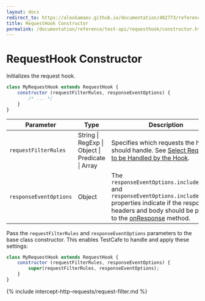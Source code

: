 ```yaml
---
layout: docs
redirect_to: https://alexkamaev.github.io/documentation/402773/reference/test-api/requesthook/constructor
title: RequestHook Constructor
permalink: /documentation/reference/test-api/requesthook/constructor.html
---
```

# RequestHook Constructor

Initializes the request hook.

```js
class MyRequestHook extends RequestHook {
    constructor (requestFilterRules, responseEventOptions) {
        /* ... */
    }
}
```

Parameter            | Type  | Description
-------------------- | ----- | ------
`requestFilterRules` | String &#124; RegExp &#124; Object &#124; Predicate &#124; Array | Specifies which requests the hook should handle. See [Select Requests to be Handled by the Hook](#select-requests-to-be-handled-by-the-hook).
`responseEventOptions` | Object | The `responseEventOptions.includeHeaders` and `responseEventOptions.includeBody` properties indicate if the response's headers and body should be passed to the [onResponse](onresponse.md) method.

Pass the `requestFilterRules` and `responseEventOptions` parameters to the base class constructor. This enables TestCafe to handle and apply these settings:

```js
class MyRequestHook extends RequestHook {
    constructor (requestFilterRules, responseEventOptions) {
        super(requestFilterRules, responseEventOptions);
    }
}
```

{% include intercept-http-requests/request-filter.md %}